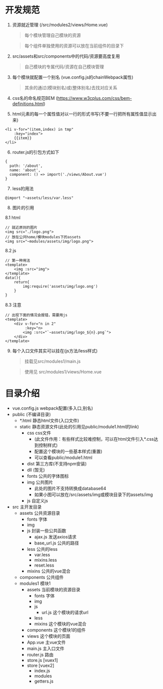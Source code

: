 # 开发规范
1. 资源就近管理 (/src/modules2/views/Home.vue)
    > 每个模块管理自己模块的资源
    
    > 每个组件单独使用的资源可以放在当前组件的目录下
    
2. src/assets和src/components中的代码/资源要高度复用
    > 自己模块的专属代码/资源在自己模块管理
    
3. 每个模块就配置一个别名 (vue.config.js的chainWebpack属性)
    > 其余的通过(模块别名)或(整体别名)去找对应关系
    
4. css名的命名规范BEM (https://www.w3cplus.com/css/bem-definitions.html)
    
5. html元素的每一个属性值对以一行的形式书写(不要一行把所有属性值显示出来)

```vue
<li v-for="(item,index) in tmp"
    :key="index">
    {{item}}
</li>
```

6. router.js的引包方式如下

```
{
  path: '/about',
  name: 'about',
  component: () => import('./views/About.vue')
}
```

7. less的用法

```vue
@import "~assets/less/var.less"
```


8. 图片的引用

8.1 html
```
// 就近原则的图片
<img src="./logo.png">
// 放在公共home/模块modules下的assets
<img src="~modules/assets/img/logo.png">
```

8.2 js

```
// 第一种用法
<template>
    <img :src="img"> 
</template>
data(){
    return{
        img:require('assets/img/logo.ong')
    }
}
```

8.3 注意
```
// 出现下面的情况会报错，需要用js
<template>
    <div v-for="n in 2"
         :key="n>
        <img :src="`~assets/img/logo_${n}.png`">   
    </div>
</template>
```

9. 每个入口文件其实可以挂在(js方法/less样式)
    > 挂载见src/modules1/main.js
    
    > 使用见 src/modules1/views/Home.vue
 


# 目录介绍
- vue.config.js   webpack配置(多入口,别名)
- public  (不编译目录)
    - *.html  静态html文件(入口文件)
    - static  静态资源文件(此处的引用见public/module1.html的link)
        - css css文件
            - (此文件作用：有些样式比较难控制，可以在html文件引入*.css达到控制样式)
            - 配置这个模块的一些基本样式(重置)
            - 可以查看public/module1.html
        - dist 第三方库(不支持npm安装)
        - dll (暂无)
        - fonts 公共的字体图标
        - img 公共图片
            - 此处的图片不支持转换成database64
            - 如果小图可以放在/src/assets/img或模块目录下的assets/img
        - js 自定义js
- src 主开发目录
    - assets 公共资源目录
        - fonts 字体
        - img 
        - js 封装一些公共函数
            - ajax.js 发送axios请求
            - base_url.js 公共的路径
        - less 公共的less
            - var.less
            - mixins.less
            - reset.less
        - mixins 公共的vue混合
    - components 公共组件
    - modules1   模块1
        - assets 当前模块的资源目录
            - fonts 字体
            - img 
            - js 
                - url.js 这个模块的请求url
            - less 
            - mixins 这个模块的vue混合
        - components 这个模块1的组件
        - views 这个模块的页面
        - App.vue  主vue文件
        - main.js  主入口文件
        - router.js 路由
        - store.js  [vuex1]
        - store     [vuex2]
            - index.js
            - modules
            - getters.js
        




